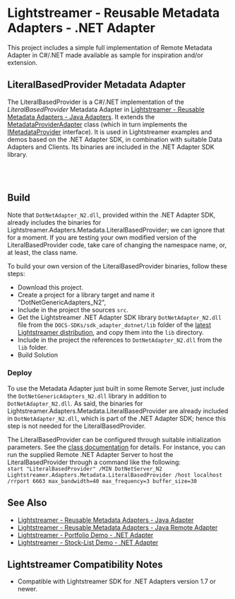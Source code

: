 # Lightstreamer - Reusable Metadata Adapters - .NET Adapter

<!-- START DESCRIPTION lightstreamer-example-reusablemetadata-adapter-dotnet -->

This project includes a simple full implementation of Remote Metadata Adapter in C#/.NET made available as sample for inspiration and/or extension.

## LiteralBasedProvider Metadata Adapter

The LiteralBasedProvider is a C#/.NET implementation of the *LiteralBasedProvider* Metadata Adapter in [Lightstreamer - Reusable Metadata Adapters - Java Adapters](https://github.com/Weswit/Lightstreamer-example-ReusableMetadata-adapter-java).
It extends the [MetadataProviderAdapter](http://www.lightstreamer.com/docs/adapter_dotnet_api/Lightstreamer_Interfaces_Metadata_MetadataProviderAdapter.html) class (which in turn implements the [IMetadataProvider](http://www.lightstreamer.com/docs/adapter_dotnet_api/Lightstreamer_Interfaces_Metadata_IMetadataProvider.html) interface).
It is used in Lightstreamer examples and demos based on the .NET Adapter SDK, in combination with suitable Data Adapters and Clients.
Its binaries are included in the .NET Adapter SDK library.

<!-- END DESCRIPTION lightstreamer-example-reusablemetadata-adapter-java -->
<br>
<br>

## Build

Note that `DotNetAdapter_N2.dll`, provided within the .NET Adapter SDK, already includes the binaries for Lightstreamer.Adapters.Metadata.LiteralBasedProvider; we can ignore that for a moment.
If you are testing your own modified version of the LiteralBasedProvider code, take care of changing the namespace name, or, at least, the class name.

To build your own version of the LiteralBasedProvider binaries, follow these steps:
* Download this project.
* Create a project for a library target and name it "DotNetGenericAdapters_N2",
* Include in the project the sources `src`.
* Get the Lightstreamer .NET Adapter SDK library `DotNetAdapter_N2.dll` file from the `DOCS-SDKs/sdk_adapter_dotnet/lib` folder of the [latest Lightstreamer distribution](http://download.lightstreamer.com/#current), and copy them into the `lib` directory.
* Include in the project the references to `DotNetAdapter_N2.dll` from the `lib` folder.
* Build Solution

### Deploy

To use the Metadata Adapter just built in some Remote Server, just include the `DotNetGenericAdapters_N2.dll` library in addition to `DotNetAdapter_N2.dll`.
As said, the binaries for Lightstreamer.Adapters.Metadata.LiteralBasedProvider are already included in `DotNetAdapter_N2.dll`, which is part of the .NET Adapter SDK; hence this step is not needed for the LiteralBasedProvider.

The LiteralBasedProvider can be configured through suitable initialization parameters. See the [class documentation](http://www.lightstreamer.com/docs/adapter_dotnet_api/Lightstreamer_Adapters_Metadata_LiteralBasedProvider.html) for details.
For instance, you can run the supplied Remote .NET Adapter Server to host the LiteralBasedProvider through a command like the following:<br/>
`start "LiteralBasedProvider" /MIN DotNetServer_N2 Lightstreamer.Adapters.Metadata.LiteralBasedProvider /host localhost /rrport 6663 max_bandwidth=40 max_frequency=3 buffer_size=30`<br/>

## See Also
<!-- START RELATED_ENTRIES -->

* [Lightstreamer - Reusable Metadata Adapters - Java Adapter](https://github.com/Weswit/Lightstreamer-example-ReusableMetadata-adapter-java)
* [Lightstreamer - Reusable Metadata Adapters - Java Remote Adapter](https://github.com/Weswit/Lightstreamer-example-ReusableMetadata-adapter-java-remote)
* [Lightstreamer - Portfolio Demo - .NET Adapter](https://github.com/Weswit/Lightstreamer-example-Portfolio-adapter-dotnet)
* [Lightstreamer - Stock-List Demo - .NET Adapter](https://github.com/Weswit/Lightstreamer-example-Stocklist-adapter-dotnet)

<!-- END RELATED_ENTRIES -->

## Lightstreamer Compatibility Notes

* Compatible with Lightstreamer SDK for .NET Adapters version 1.7 or newer.
